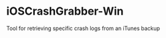 iOSCrashGrabber-Win
===================

Tool for retrieving specific crash logs from an iTunes backup